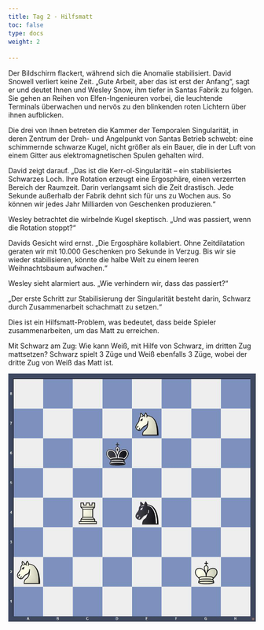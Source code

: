 ```yaml
---
title: Tag 2 - Hilfsmatt
toc: false
type: docs
weight: 2

---
```




Der Bildschirm flackert, während sich die Anomalie stabilisiert. David Snowell verliert keine Zeit. „Gute Arbeit, aber das ist erst der Anfang“, sagt er und deutet Ihnen und Wesley Snow, ihm tiefer in Santas Fabrik zu folgen. Sie gehen an Reihen von Elfen-Ingenieuren vorbei, die leuchtende Terminals überwachen und nervös zu den blinkenden roten Lichtern über ihnen aufblicken.

Die drei von Ihnen betreten die Kammer der Temporalen Singularität, in deren Zentrum der Dreh- und Angelpunkt von Santas Betrieb schwebt: eine schimmernde schwarze Kugel, nicht größer als ein Bauer, die in der Luft von einem Gitter aus elektromagnetischen Spulen gehalten wird.

David zeigt darauf. „Das ist die Kerr-ol-Singularität – ein stabilisiertes Schwarzes Loch. Ihre Rotation erzeugt eine Ergosphäre, einen verzerrten Bereich der Raumzeit. Darin verlangsamt sich die Zeit drastisch. Jede Sekunde außerhalb der Fabrik dehnt sich für uns zu Wochen aus. So können wir jedes Jahr Milliarden von Geschenken produzieren.“

Wesley betrachtet die wirbelnde Kugel skeptisch. „Und was passiert, wenn die Rotation stoppt?“

Davids Gesicht wird ernst. „Die Ergosphäre kollabiert. Ohne Zeitdilatation geraten wir mit 10.000 Geschenken pro Sekunde in Verzug. Bis wir sie wieder stabilisieren, könnte die halbe Welt zu einem leeren Weihnachtsbaum aufwachen.“

Wesley sieht alarmiert aus. „Wie verhindern wir, dass das passiert?“

„Der erste Schritt zur Stabilisierung der Singularität besteht darin, Schwarz durch Zusammenarbeit schachmatt zu setzen.“

Dies ist ein Hilfsmatt-Problem, was bedeutet, dass beide Spieler zusammenarbeiten, um das Matt zu erreichen.

Mit Schwarz am Zug: Wie kann Weiß, mit Hilfe von Schwarz, im dritten Zug mattsetzen? Schwarz spielt 3 Züge und Weiß ebenfalls 3 Züge, wobei der dritte Zug von Weiß das Matt ist.

![Stellung Tag 2](/day2.jpg "8/4N3/3k4/8/2R1n3/8/N5K1/8 b KQkq - 0 1")

